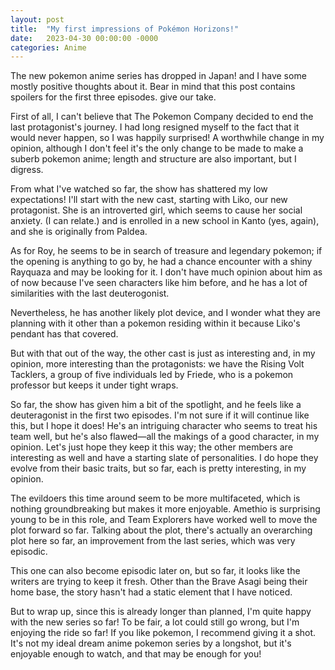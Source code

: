 ```yaml
---
layout: post
title:  "My first impressions of Pokémon Horizons!"
date:   2023-04-30 00:00:00 -0000
categories: Anime
---
```

The new pokemon anime series has dropped in Japan! and I have some mostly positive thoughts about it. Bear in mind that this post contains spoilers for the first three episodes. give our take.

First of all, I can't believe that The Pokemon Company decided to end the last protagonist's journey. I had long resigned myself to the fact that it would never happen, so I was happily surprised! A worthwhile change in my opinion, although I don't feel it's the only change to be made to make a suberb pokemon anime; length and structure are also important, but I digress.


From what I've watched so far, the show has shattered my low expectations! I'll start with the new cast, starting with Liko, our new protagonist. She is an introverted girl, which seems to cause her social anxiety. (I can relate.) and is enrolled in a new school in Kanto (yes, again), and she is originally from Paldea.

As for Roy, he seems to be in search of treasure and legendary pokemon; if the opening is anything to go by, he had a chance encounter with a shiny Rayquaza and may be looking for it. I don't have much opinion about him as of now because I've seen characters like him before, and he has a lot of similarities with the last deuterogonist.


Nevertheless, he has another likely plot device, and I wonder what they are planning with it other than a pokemon residing within it because Liko's pendant has that covered.


But with that out of the way, the other cast is just as interesting and, in my opinion, more interesting than the protagonists: we have the Rising Volt Tacklers, a group of five individuals led by Friede, who is a pokemon professor but keeps it under tight wraps.


So far, the show has given him a bit of the spotlight, and he feels like a deuteragonist in the first two episodes. I'm not sure if it will continue like this, but I hope it does! He's an intriguing character who seems to treat his team well, but he's also flawed—all the makings of a good character, in my opinion. Let's just hope they keep it this way; the other members are interesting as well and have a starting slate of personalities. I do hope they evolve from their basic traits, but so far, each is pretty interesting, in my opinion.


The evildoers this time around seem to be more multifaceted, which is nothing groundbreaking but makes it more enjoyable. Amethio is surprising young to be in this role, and Team Explorers have worked well to move the plot forward so far. Talking about the plot, there's actually an overarching plot here so far, an improvement from the last series, which was very episodic.


This one can also become episodic later on, but so far, it looks like the writers are trying to keep it fresh. Other than the Brave Asagi being their home base, the story hasn't had a static element that I have noticed.


But to wrap up, since this is already longer than planned, I'm quite happy with the new series so far! To be fair, a lot could still go wrong, but I'm enjoying the ride so far! If you like pokemon, I recommend giving it a shot. It's not my ideal dream anime pokemon series by a longshot, but it's enjoyable enough to watch, and that may be enough for you!
